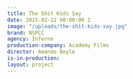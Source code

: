 ```yaml
---
title: The Shit Kids Say
date: 2015-02-22 00:00:00 Z
image: "/uploads/the-shit-kids-say.jpg"
brand: NSPCC
agency: Inferno
production-company: Academy Films
director: Amanda Boyle
is-in-production: 
layout: project
---
```


